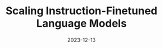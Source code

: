 ---
layout: seminar-post
title: "Scaling Instruction-Finetuned Language Models"
subtitle: ''
categories: NLP
tags: [Instruction Tuning, LLM]
date: 2023-12-13
pdf_url: 'https://drive.google.com/file/d/10NTkSvRY1uNMHYD-2qwwOpJd8IQHsYbM/preview'
---